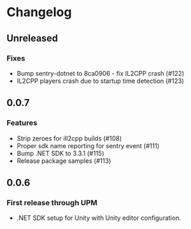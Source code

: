 # Changelog

## Unreleased

### Fixes

- Bump sentry-dotnet to 8ca0906 - fix IL2CPP crash (#122) 
- IL2CPP players crash due to startup time detection (#123) 

## 0.0.7

### Features

- Strip zeroes for ill2cpp builds (#108)
- Proper sdk name reporting for sentry event (#111)
- Bump .NET SDK to 3.3.1 (#115)
- Release package samples (#113)

## 0.0.6

### First release through UPM

- .NET SDK setup for Unity with Unity editor configuration.
